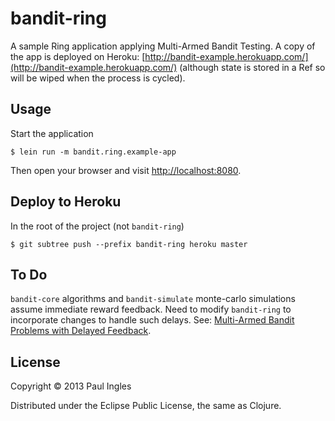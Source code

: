 # bandit-ring

A sample Ring application applying Multi-Armed Bandit Testing. A copy of the app is deployed on Heroku: [http://bandit-example.herokuapp.com/](http://bandit-example.herokuapp.com/) (although state is stored in a Ref so will be wiped when the process is cycled).

## Usage

Start the application

    $ lein run -m bandit.ring.example-app

Then open your browser and visit [http://localhost:8080](http://localhost:8080).

## Deploy to Heroku

In the root of the project (not `bandit-ring`)

    $ git subtree push --prefix bandit-ring heroku master

## To Do

`bandit-core` algorithms and `bandit-simulate` monte-carlo simulations assume immediate reward feedback. Need to modify `bandit-ring` to incorporate changes to handle such delays. See: [Multi-Armed Bandit Problems with Delayed Feedback](http://arxiv.org/pdf/1011.1161.pdf).

## License

Copyright &copy; 2013 Paul Ingles

Distributed under the Eclipse Public License, the same as Clojure.
